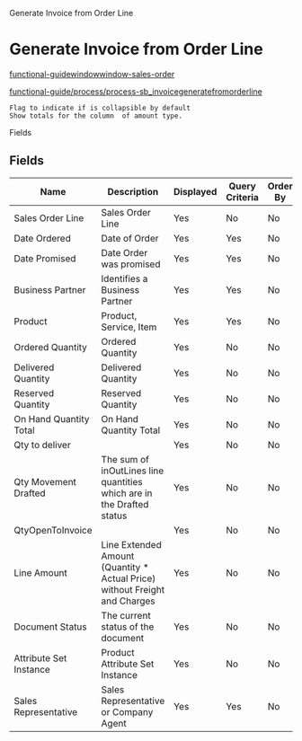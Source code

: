 
Generate Invoice from Order Line
# Generate Invoice from Order Line



[functional-guidewindowwindow-sales-order](functional-guidewindowwindow-sales-order.md)

[functional-guide/process/process-sb_invoicegeneratefromorderline](functional-guide/process/process-sb_invoicegeneratefromorderline.md)

```
Flag to indicate if is collapsible by default
Show totals for the column  of amount type.
```
Fields
## Fields




Name                   | Description                                                                | Displayed | Query Criteria | Order By | Read Only | Mandatory
---------------------- | -------------------------------------------------------------------------- | --------- | -------------- | -------- | --------- | ---------
Sales Order Line       | Sales Order Line                                                           | Yes       | No             | No       | Yes       | No       
Date Ordered           | Date of Order                                                              | Yes       | Yes            | No       | Yes       | No       
Date Promised          | Date Order was promised                                                    | Yes       | Yes            | No       | Yes       | No       
Business Partner       | Identifies a Business Partner                                              | Yes       | Yes            | No       | Yes       | No       
Product                | Product, Service, Item                                                     | Yes       | Yes            | No       | Yes       | No       
Ordered Quantity       | Ordered Quantity                                                           | Yes       | No             | No       | Yes       | No       
Delivered Quantity     | Delivered Quantity                                                         | Yes       | No             | No       | Yes       | No       
Reserved Quantity      | Reserved Quantity                                                          | Yes       | No             | No       | Yes       | No       
On Hand Quantity Total | On Hand Quantity Total                                                     | Yes       | No             | No       | Yes       | No       
Qty to deliver         |                                                                            | Yes       | No             | No       | Yes       | No       
Qty Movement Drafted   | The sum of inOutLines line quantities which are in the Drafted status      | Yes       | No             | No       | Yes       | No       
QtyOpenToInvoice       |                                                                            | Yes       | No             | No       | Yes       | No       
Line Amount            | Line Extended Amount (Quantity * Actual Price) without Freight and Charges | Yes       | No             | No       | Yes       | No       
Document Status        | The current status of the document                                         | Yes       | No             | No       | Yes       | No       
Attribute Set Instance | Product Attribute Set Instance                                             | Yes       | No             | No       | No        | No       
Sales Representative   | Sales Representative or Company Agent                                      | Yes       | Yes            | No       | Yes       | No       
